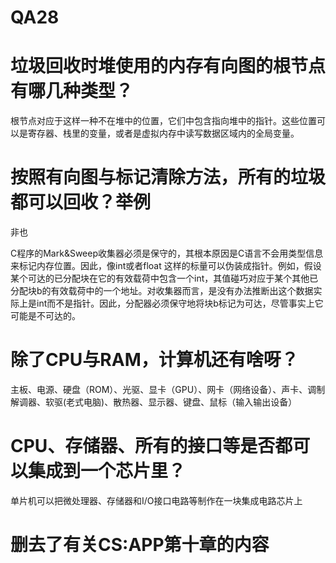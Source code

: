 # QA28

# 垃圾回收时堆使用的内存有向图的根节点有哪几种类型？ 

根节点对应于这样一种不在堆中的位置，它们中包含指向堆中的指针。这些位置可以是寄存器、栈里的变量，或者是虚拟内存中读写数据区域内的全局变量。

# 按照有向图与标记清除方法，所有的垃圾都可以回收？举例

非也

C程序的Mark&Sweep收集器必须是保守的，其根本原因是C语言不会用类型信息来标记内存位置。因此，像int或者float 这样的标量可以伪装成指针。例如，假设某个可达的已分配块在它的有效载荷中包含一个int，其值碰巧对应于某个其他已分配块b的有效载荷中的一个地址。对收集器而言，是没有办法推断出这个数据实际上是int而不是指针。因此，分配器必须保守地将块b标记为可达，尽管事实上它可能是不可达的。

# 除了CPU与RAM，计算机还有啥呀？ 
主板、电源、硬盘（ROM）、光驱、显卡（GPU）、网卡（网络设备）、声卡、调制解调器、软驱(老式电脑)、散热器、显示器、键盘、鼠标（输入输出设备）


# CPU、存储器、所有的接口等是否都可以集成到一个芯片里？
单片机可以把微处理器、存储器和I/O接口电路等制作在一块集成电路芯片上
# 删去了有关CS:APP第十章的内容
